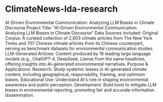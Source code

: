 # ClimateNews-lda-research
AI-Driven Environmental Communication: Analyzing LLM Biases in Climate Discourse
Project Title: "AI-Driven Environmental Communication: Analyzing LLM Biases in Climate Discourse"
Data Sources included:
Original Corpus: A curated collection of 2,603 climate articles from The New York Times and 707 Chinese climate articles from its Chinese counterpart, serving as benchmark datasets for environmental communication studies.
LLM-Generated Articles: Content produced by 16 leading large language models (e.g., ChatGPT-4, DeepSeek, Llama) from the same headlines, offering insights into AI-generated environmental narratives.
Purpose & Applications:
Research: Study systemic biases in AI-generated climate content, including geographical, responsibility, framing, and optimism biases.
Educational Use: Understand AI's role in shaping environmental awareness and public perception.
Development: Build tools to mitigate LLM biases in environmental reporting, promoting fair and accurate information dissemination.
